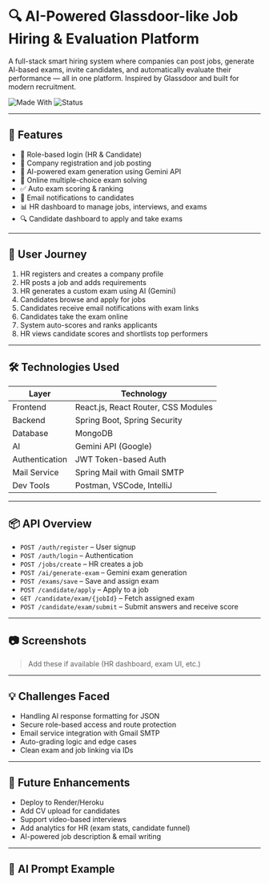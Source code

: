 # 🔍 AI-Powered Glassdoor-like Job Hiring & Evaluation Platform

A full-stack smart hiring system where companies can post jobs, generate AI-based exams, invite candidates, and automatically evaluate their performance — all in one platform. Inspired by Glassdoor and built for modern recruitment.

![Made With](https://img.shields.io/badge/Built%20With-Java%20%7C%20Spring%20Boot%20%7C%20React%20%7C%20Gemini%20AI-blueviolet)
![Status](https://img.shields.io/badge/Status-In%20Development-yellow)

---

## 🚀 Features

- 🔐 Role-based login (HR & Candidate)
- 🏢 Company registration and job posting
- 🤖 AI-powered exam generation using Gemini API
- 📝 Online multiple-choice exam solving
- ✅ Auto exam scoring & ranking
- 📩 Email notifications to candidates
- 📊 HR dashboard to manage jobs, interviews, and exams
- 🔍 Candidate dashboard to apply and take exams

---

## 📌 User Journey

1. HR registers and creates a company profile
2. HR posts a job and adds requirements
3. HR generates a custom exam using AI (Gemini)
4. Candidates browse and apply for jobs
5. Candidates receive email notifications with exam links
6. Candidates take the exam online
7. System auto-scores and ranks applicants
8. HR views candidate scores and shortlists top performers

---

## 🛠️ Technologies Used

| Layer        | Technology                         |
|--------------|-------------------------------------|
| Frontend     | React.js, React Router, CSS Modules |
| Backend      | Spring Boot, Spring Security        |
| Database     | MongoDB                             |
| AI           | Gemini API (Google)                 |
| Authentication | JWT Token-based Auth              |
| Mail Service | Spring Mail with Gmail SMTP         |
| Dev Tools    | Postman, VSCode, IntelliJ           |

---

## 📦 API Overview

- `POST /auth/register` – User signup  
- `POST /auth/login` – Authentication  
- `POST /jobs/create` – HR creates a job  
- `POST /ai/generate-exam` – Gemini exam generation  
- `POST /exams/save` – Save and assign exam  
- `POST /candidate/apply` – Apply to a job  
- `GET /candidate/exam/{jobId}` – Fetch assigned exam  
- `POST /candidate/exam/submit` – Submit answers and receive score  

---

## 📷 Screenshots

> Add these if available (HR dashboard, exam UI, etc.)

---

## 💡 Challenges Faced

- Handling AI response formatting for JSON
- Secure role-based access and route protection
- Email service integration with Gmail SMTP
- Auto-grading logic and edge cases
- Clean exam and job linking via IDs

---

## 🔮 Future Enhancements

- Deploy to Render/Heroku
- Add CV upload for candidates
- Support video-based interviews
- Add analytics for HR (exam stats, candidate funnel)
- AI-powered job description & email writing

---

## 🧠 AI Prompt Example

